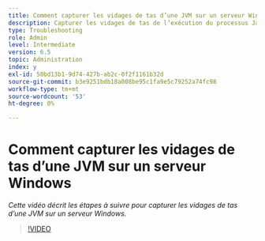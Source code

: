 ```yaml
---
title: Comment capturer les vidages de tas d’une JVM sur un serveur Windows
description: Capturer les vidages de tas de l’exécution du processus Java sur un serveur Windows
type: Troubleshooting
role: Admin
level: Intermediate
version: 6.5
topic: Administration
index: y
exl-id: 50bd13b1-9d74-427b-ab2c-0f2f1161b32d
source-git-commit: b3e9251bdb18a008be95c1fa9e5c79252a74fc98
workflow-type: tm+mt
source-wordcount: '53'
ht-degree: 0%

---
```


# Comment capturer les vidages de tas d’une JVM sur un serveur Windows

*Cette vidéo décrit les étapes à suivre pour capturer les vidages de tas d’une JVM sur un serveur Windows.*

>[!VIDEO](https://video.tv.adobe.com/v/335490?quality=12&learn=on)
